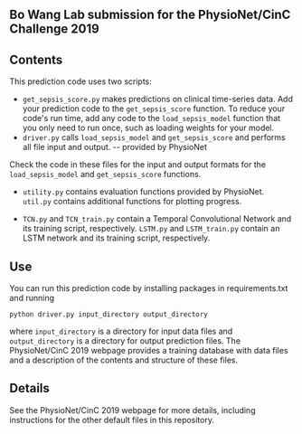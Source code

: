 ## Bo Wang Lab submission for the PhysioNet/CinC Challenge 2019

## Contents

This prediction code uses two scripts:

* `get_sepsis_score.py` makes predictions on clinical time-series data.  Add your prediction code to the `get_sepsis_score` function.  To reduce your code's run time, add any code to the `load_sepsis_model` function that you only need to run once, such as loading weights for your model.
* `driver.py` calls `load_sepsis_model` and `get_sepsis_score` and performs all file input and output. -- provided by PhysioNet

Check the code in these files for the input and output formats for the `load_sepsis_model` and `get_sepsis_score` functions.

* `utility.py` contains evaluation functions provided by PhysioNet. `util.py` contains additional functions for plotting progress.

* `TCN.py` and `TCN_train.py` contain a Temporal Convolutional Network and its training script, respectively.  `LSTM.py` and `LSTM_train.py` contain an LSTM network and its training script, respectively.

## Use

You can run this prediction code by installing packages in requirements.txt and running

    python driver.py input_directory output_directory

where `input_directory` is a directory for input data files and `output_directory` is a directory for output prediction files.  The PhysioNet/CinC 2019 webpage provides a training database with data files and a description of the contents and structure of these files.

## Details

See the PhysioNet/CinC 2019 webpage for more details, including instructions for the other default files in this repository.
